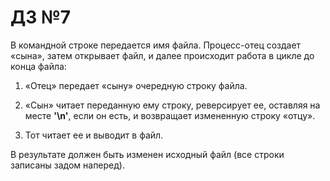 # ДЗ №7

В командной строке передается имя файла. Процесс-отец создает «сына», затем открывает файл, и далее происходит работа в цикле до конца файла:

1. «Отец» передает «сыну» очередную строку файла.

2. «Сын» читает переданную ему строку, реверсирует ее, оставляя на месте **'\n'**, если он есть, и возвращает измененную строку «отцу».

3. Тот читает ее и выводит в файл.

В результате должен быть изменен исходный файл (все строки записаны задом наперед).